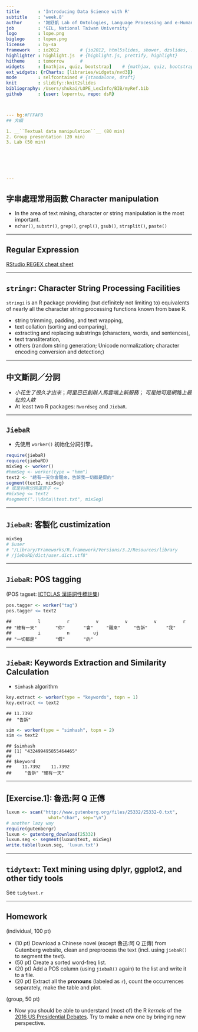 ```yaml
---
title       : 'Introducing Data Science with R'
subtitle    : 'week.8'
author      : '謝舒凱 Lab of Ontologies, Language Processing and e-Humanities'
job         : 'GIL, National Taiwan University'
logo        : lope.png
biglogo     : lopen.png
license     : by-sa
framework   : io2012        # {io2012, html5slides, shower, dzslides, ...}
highlighter : highlight.js  # {highlight.js, prettify, highlight}
hitheme     : tomorrow      # 
widgets     : [mathjax, quiz, bootstrap]    # {mathjax, quiz, bootstrap}
ext_widgets: {rCharts: [libraries/widgets/nvd3]}
mode        : selfcontained # {standalone, draft}
knit        : slidify::knit2slides
bibliography: /Users/shukai/LOPE_LexInfo/BIB/myRef.bib
github      : {user: loperntu, repo: dsR}



--- bg:#FFFAF0
## 大綱

1. __``Textual data manipulation``__ (80 min)
2. Group presentation (20 min)
3. Lab (50 min)






---
```

## 字串處理常用函數 Character manipulation

- In the area of text mining, character or string manipulation is the most important.
- `nchar()`, `substr()`, `grep()`, `grepl()`, `gsub()`, `strsplit()`, `paste()`



---
## Regular Expression

[RStudio REGEX cheat sheet](https://www.rstudio.com/wp-content/uploads/2016/09/RegExCheatsheet.pdf) 


---
## `stringr`: Character String Processing Facilities

`stringi` is an R package providing (but definitely not limiting to) equivalents of nearly all the character string processing functions known from base R. 

- string trimming, padding, and text wrapping,
- text collation (sorting and comparing), 
- extracting and replacing substrings (characters, words, and sentences), 
- text transliteration,
- others (random string generation; Unicode normalization; character encoding conversion and detection;)




---
## 中文斷詞／分詞

- *小花生了很久才出來*；*阿里巴巴創辦人馬雲端上新服務*； *可是她可是網路上最紅的人欸*
- At least two R packages: `Rwordseg` and `JiebaR`.




---
## `JiebaR`

- 先使用 `worker()` 初始化分詞引擎。


```r
require(jiebaR)
require(jiebaRD)
mixSeg <- worker()  
#hmmSeg <- worker(type = "hmm")
text2 <- "總有一天你會醒來，告訴我一切都是假的"
segment(text2, mixSeg)
# 或是利用分詞運算子 <=
#mixSeg <= text2
#segment(".\\data\\test.txt", mixSeg)
```

---
## `JiebaR`: 客製化 custimization


```r
mixSeg
# $user
# "/Library/Frameworks/R.framework/Versions/3.2/Resources/library
# /jiebaRD/dict/user.dict.utf8"
```



---
## `JiebaR`: POS tagging 
(POS tagset: [ICTCLAS 漢語詞性標註集](http://www.cnblogs.com/chenbjin/p/4341930.html))



```r
pos.tagger <- worker("tag")
pos.tagger <= text2
```

```
##          l          r          v          v          v          r 
## "總有一天"       "你"       "會"     "醒來"     "告訴"       "我" 
##          i          n         uj 
## "一切都是"       "假"       "的"
```


---
## `JiebaR`: Keywords Extraction and Similarity Calculation

- `Simhash` algorithm


```r
key.extract <- worker(type = "keywords", topn = 1)
key.extract <= text2
```

```
## 11.7392 
##  "告訴"
```

```r
sim <- worker(type = "simhash", topn = 2)
sim <= text2
```

```
## $simhash
## [1] "432499495855464465"
## 
## $keyword
##    11.7392    11.7392 
##     "告訴" "總有一天"
```

---
## [Exercise.1]: 魯迅:阿 Q 正傳



```r
luxun <- scan("http://www.gutenberg.org/files/25332/25332-0.txt",
                what="char", sep="\n")
# another lazy way
require(gutenbergr)
luxun <- gutenberg_download(25332)
luxun.seg <- segment(luxun$text, mixSeg)
write.table(luxun.seg, 'luxun.txt')
```




---
## `tidytext`: Text mining using dplyr, ggplot2, and other tidy tools

See `tidytext.r`



---
## Homework

(individual, 100 pt)
- (10 pt) Download a Chinese novel (except 魯迅:阿 Q 正傳) from Gutenberg website, clean and preprocess the text (incl. using `jiebaR()` to segment the text). 
- (50 pt) Create a sorted word-freq list. 
- (20 pt) Add a POS column (using `jiebaR()` again) to the list and write it to a file.
- (20 pt) Extract all the **pronouns** (labeled as `r`), count the occurrences separately, make the table and plot.

(group, 50 pt)
- Now you should be able to understand (most of) the R *kernels* of the [2016 US Presidential Debates](https://www.kaggle.com/mrisdal/2016-us-presidential-debates/kernels). Try to make a new one by bringing new perspective.




